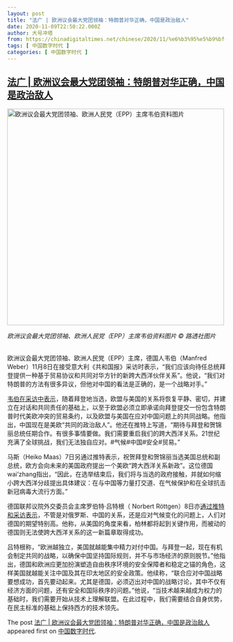 ```yaml
---
layout: post
title: "法广 | 欧洲议会最大党团领袖：特朗普对华正确，中国是政治敌人"
date: 2020-11-09T22:50:22.000Z
author: 大号冲塔
from: https://chinadigitaltimes.net/chinese/2020/11/%e6%b3%95%e5%b9%bf-%e6%ac%a7%e6%b4%b2%e8%ae%ae%e4%bc%9a%e6%9c%80%e5%a4%a7%e5%85%9a%e5%9b%a2%e9%a2%86%e8%a2%96%ef%bc%9a%e7%89%b9%e6%9c%97%e6%99%ae%e5%af%b9%e5%8d%8e%e6%ad%a3%e7%a1%ae%ef%bc%8c/
tags: [ 中国数字时代 ]
categories: [ 中国数字时代 ]
---
```

<!--1604962222000-->
[法广 | 欧洲议会最大党团领袖：特朗普对华正确，中国是政治敌人](https://chinadigitaltimes.net/chinese/2020/11/%e6%b3%95%e5%b9%bf-%e6%ac%a7%e6%b4%b2%e8%ae%ae%e4%bc%9a%e6%9c%80%e5%a4%a7%e5%85%9a%e5%9b%a2%e9%a2%86%e8%a2%96%ef%bc%9a%e7%89%b9%e6%9c%97%e6%99%ae%e5%af%b9%e5%8d%8e%e6%ad%a3%e7%a1%ae%ef%bc%8c/)
------

<div>
<p><img src="https://chinadigitaltimes.net/chinese/files/2020/11/post-659137-5fa9c7af1a4e3.png" alt="欧洲议会最大党团领袖、欧洲人民党（EPP）主席韦伯资料图片" width="500" class="aligncenter" /></p><p><em>欧洲议会最大党团领袖、欧洲人民党（EPP）主席韦伯资料图片 © 路透社图片</em></p><p>&emsp;<br />欧洲议会最大党团领袖、欧洲人民党（EPP）主席，德国人韦伯（Manfred Weber）11月8日在接受意大利《共和国报》采访时表示，“我们应该向待任总统拜登提供一种基于贸易协议和共同对华方针的新跨大西洋伙伴关系”。他说，“我们对特朗普的方法有很多异议，但他对中国的看法是正确的，是一个战略对手。”</p><p><a href="http://rep.repubblica.it/pwa/intervista/2020/11/07/news/weber_ora_un_nuovo_accordo_commerciale_tra_europa_e_stati_uniti-273534532/">韦伯在采访中表示</a>，随着拜登地当选，欧盟与美国的关系将恢复平静、密切，并建立在对话和共同责任的基础上，以至于欧盟必须立即承诺向拜登提交一份包含特朗普时代美欧冲突的贸易条约，以及欧盟与美国在应对中国问题上的共同战略。他指出，中国现在是美欧“共同的政治敌人”。他还在推特上写道，“期待与拜登和贺锦丽总统任期合作。有很多事情要做。我们需要重启我们的跨大西洋关系。21世纪充满了全球挑战，我们无法独自应对。#气候#中国#安全#贸易。”</p><p>马斯（Heiko Maas）7日另通过推特表示，祝贺拜登和贺锦丽当选美国总统和副总统，欧方会向未来的美国政府提出一个美欧“跨大西洋关系新政”。这位德国wai&#8217;zhang指出，“因此，在选举结束后，我们将与当选的政府接触，并就如何缩小跨大西洋分歧提出具体建议：在与中国等力量打交道、在气候保护和在全球抗击新冠病毒大流行方面。”</p><p>德国联邦议院外交委员会主席罗伯特·吕特根（ Norbert Röttgen）8日亦<a href="http://www.handelsblatt.com/meinung/gastbeitraege/gastkommentar-joe-bidens-wahlerfolg-rueckt-die-usa-wieder-naeher-an-europa/26598702.html?ticket=ST-7588132-W9bzmP4lF4O9ej9sXV2a-ap4">通过推特和采访表示</a>，不管是对俄罗斯、中国的关系，还是应对气候变化的问题上，人们对德国的期望特别高。他称，从美国的角度来看，柏林都将起到关键作用，而被动的德国则无法使跨大西洋关系的这一新篇章取得成功。</p><p>吕特根称，“欧洲越独立，美国就越能集中精力对付中国。与拜登一起，现在有机会制定共同的战略，以确保中国坚持国际规则，并不与市场经济的原则脱节。”他指出，德国和欧洲应更加扮演塑造自由秩序环境的安全保障者和稳定之锚的角色，这样美国就越能关注中国及其在印太地区的安全政策。他续称，“联合应对中国战略要想成功，首先要动起来。尤其是德国，必须迈出对中国的战略讨论，其中不仅有经济方面的问题，还有安全和国际秩序的问题。”他说，“当技术越来越成为权力的基础时，我们需要开始从技术上理解联盟。在此过程中，我们需要结合自身优势，在民主标准的基础上保持西方的技术领先。</p><p>The post <a rel="nofollow" href="https://chinadigitaltimes.net/chinese/2020/11/%e6%b3%95%e5%b9%bf-%e6%ac%a7%e6%b4%b2%e8%ae%ae%e4%bc%9a%e6%9c%80%e5%a4%a7%e5%85%9a%e5%9b%a2%e9%a2%86%e8%a2%96%ef%bc%9a%e7%89%b9%e6%9c%97%e6%99%ae%e5%af%b9%e5%8d%8e%e6%ad%a3%e7%a1%ae%ef%bc%8c/">法广 | 欧洲议会最大党团领袖：特朗普对华正确，中国是政治敌人</a> appeared first on <a rel="nofollow" href="https://chinadigitaltimes.net/chinese">中国数字时代</a>.</p>
</div>
